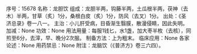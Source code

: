序号：15678
名称：龙胆饮
组成：龙胆半两，钩藤半两，土瓜根半两，茯神（去木）半两，甘草（炙）1分，桑根白皮（炙）1分，防风（去叉）1分。
出处：《圣济总录》卷一八一。
主治：小儿肝受病，目昏渐生翳膜，散漫侵睛，因此失明。
加减：None
功效：None
用法用量：每服1钱匕，水1盏，加大枣半枚（去核），同煎至6分，去滓，早、晚分2次服。
制备方法：上为粗末。
临床应用：None
各家论述：None
用药禁忌：None
附注：龙脑饮（《普济方》卷三六四）。
